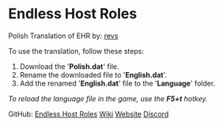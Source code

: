 # Endless Host Roles
Polish Translation of EHR by: [revs](https://github.com/revsx)

To use the translation, follow these steps: 
1. Download the '**Polish.dat**' file.
2. Rename the downloaded file to '**English.dat**'.
3. Add the renamed '**English.dat**' file to the '**Language**' folder.
   
_To reload the language file in the game, use the **F5+t** hotkey._

GitHub: [Endless Host Roles](https://github.com/Gurge44/EndlessHostRoles) [Wiki](https://ehr-wiki.netlify.app) [Website](https://gurge44.pythonanywhere.com) [Discord](https://discord.com/invite/m3ayxfumC8) 
